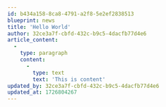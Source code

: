 ```yaml
---
id: b434a158-8ca8-4791-a2f8-5e2ef2838513
blueprint: news
title: 'Hello World'
author: 32ce3a7f-cbfd-432c-b9c5-4dacfb77d4e6
article_content:
  -
    type: paragraph
    content:
      -
        type: text
        text: 'This is content'
updated_by: 32ce3a7f-cbfd-432c-b9c5-4dacfb77d4e6
updated_at: 1726804267
---
```

